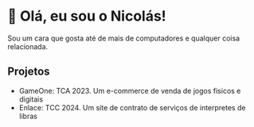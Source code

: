 # 👋 Olá, eu sou o Nicolás!

Sou um cara que gosta até de mais de computadores e qualquer coisa relacionada. 

## Projetos
- GameOne: TCA 2023. Um e-commerce de venda de jogos fisicos e digitais
- Enlace: TCC 2024. Um site de contrato de serviços de interpretes de libras
